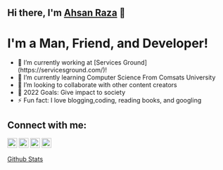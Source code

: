 ## Hi there, I'm [Ahsan Raza](https://ahsanraza059.github.io/) 👋

# I'm a Man, Friend, and Developer!
<ul>
    <li>🔭 I’m currently working at [Services Ground](https://servicesground.com/)!</li>
    <li>🌱 I’m currently learning Computer Science From Comsats University</li>
    <li>👯 I’m looking to collaborate with other content creators</li>
    <li>🥅 2022 Goals: Give impact to society</li>
    <li>⚡ Fun fact: I love blogging,coding, reading books, and googling</li>
</ul>


## Connect with me:

<a href="https://ahsanraza059.github.io/" style="text-decoration: none;">
  <img height="22" width="22" src="https://github.com/Rush/Font-Awesome-SVG-PNG/blob/master/black/svg/globe.svg" />
</a>
<a href="https://www.linkedin.com/in/iamahsanraza/" style="text-decoration: none;">
  <img height="22" width="22" src="https://github.com/Rush/Font-Awesome-SVG-PNG/blob/master/black/svg/linkedin.svg" />
</a>
<a href="https://medium.com/@ahsanraza00059" style="text-decoration: none;">
  <img height="22" width="22" src="https://github.com/FortAwesome/Font-Awesome/blob/6.x/svgs/brands/medium.svg" />
</a>
<a href="https://www.hackerrank.com/ahsanraza00059" style="text-decoration: none;">
  <img height="22" width="22" src="https://github.com/FortAwesome/Font-Awesome/blob/6.x/svgs/brands/hackerrank.svg" />
</a>


[Github Stats](https://github-readme-stats.vercel.app/api?username=ahsanraza059&show_icons=true&hide_border=true)

